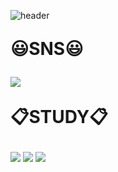 ![header](https://capsule-render.vercel.app/api?type=slice&color=auto&height=300&text=Hello&fontSize=80&rotate=20&fontAlign=60&fontAlignY=23&desc=I'm%20illymydev&descSize=30&descAlign=70&descAlignY=40)


<p style="font-size: 200%;"><b>😃SNS😃</b><p/>
<img src="https://img.shields.io/badge/Tokki#1234-5865F2?style=flat-square&logo=discord&logoColor=white">
<a href="https://instagram.com/_r__rg?igshid=MWQ2ODkyMjM="<img src="https://img.shields.io/badge/Instargram-E4405F?style=flat-square&logo=instagram&logoColor=white"></a>
<p style="font-size: 200%;"><b>📋STUDY📋</b><p/>
<img src="https://img.shields.io/badge/Node.js-339933?style=flat-square&logo=nodedotjs&logoColor=white">
<img src="https://img.shields.io/badge/Python-3776AB?style=flat-square&logo=python&logoColor=white">
<img src="https://img.shields.io/badge/JavaScript-F7DF1E?style=flat-square&logo=javascript&logoColor=black">
